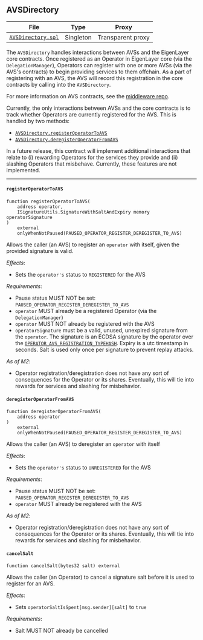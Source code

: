 [middleware-repo]: https://github.com/Layr-Labs/eigenlayer-middleware/

## AVSDirectory

| File | Type | Proxy |
| -------- | -------- | -------- |
| [`AVSDirectory.sol`](../../src/contracts/core/AVSDirectory.sol) | Singleton | Transparent proxy |

The `AVSDirectory` handles interactions between AVSs and the EigenLayer core contracts. Once registered as an Operator in EigenLayer core (via the `DelegationManager`), Operators can register with one or more AVSs (via the AVS's contracts) to begin providing services to them offchain. As a part of registering with an AVS, the AVS will record this registration in the core contracts by calling into the `AVSDirectory`.

For more information on AVS contracts, see the [middleware repo][middleware-repo].

Currently, the only interactions between AVSs and the core contracts is to track whether Operators are currently registered for the AVS. This is handled by two methods:
* [`AVSDirectory.registerOperatorToAVS`](#registeroperatortoavs)
* [`AVSDirectory.deregisterOperatorFromAVS`](#deregisteroperatorfromavs)

In a future release, this contract will implement additional interactions that relate to (i) rewarding Operators for the services they provide and (ii) slashing Operators that misbehave. Currently, these features are not implemented.

---

#### `registerOperatorToAVS`

```solidity
function registerOperatorToAVS(
    address operator,
    ISignatureUtils.SignatureWithSaltAndExpiry memory operatorSignature
) 
    external 
    onlyWhenNotPaused(PAUSED_OPERATOR_REGISTER_DEREGISTER_TO_AVS)
```

Allows the caller (an AVS) to register an `operator` with itself, given the provided signature is valid.

*Effects*:
* Sets the `operator's` status to `REGISTERED` for the AVS

*Requirements*:
* Pause status MUST NOT be set: `PAUSED_OPERATOR_REGISTER_DEREGISTER_TO_AVS`
* `operator` MUST already be a registered Operator (via the `DelegationManager`)
* `operator` MUST NOT already be registered with the AVS
* `operatorSignature` must be a valid, unused, unexpired signature from the `operator`. The signature is an ECDSA signature by the operator over the [`OPERATOR_AVS_REGISTRATION_TYPEHASH`](../../src/contracts/core/DelegationManagerStorage.sol). Expiry is a utc timestamp in seconds. Salt is used only once per signature to prevent replay attacks.

*As of M2*:
* Operator registration/deregistration does not have any sort of consequences for the Operator or its shares. Eventually, this will tie into rewards for services and slashing for misbehavior.

#### `deregisterOperatorFromAVS`

```solidity
function deregisterOperatorFromAVS(
    address operator
) 
    external 
    onlyWhenNotPaused(PAUSED_OPERATOR_REGISTER_DEREGISTER_TO_AVS)
```

Allows the caller (an AVS) to deregister an `operator` with itself

*Effects*:
* Sets the `operator's` status to `UNREGISTERED` for the AVS

*Requirements*:
* Pause status MUST NOT be set: `PAUSED_OPERATOR_REGISTER_DEREGISTER_TO_AVS`
* `operator` MUST already be registered with the AVS

*As of M2*:
* Operator registration/deregistration does not have any sort of consequences for the Operator or its shares. Eventually, this will tie into rewards for services and slashing for misbehavior.

#### `cancelSalt`

```solidity
function cancelSalt(bytes32 salt) external
```

Allows the caller (an Operator) to cancel a signature salt before it is used to register for an AVS.

*Effects*:
* Sets `operatorSaltIsSpent[msg.sender][salt]` to `true`

*Requirements*:
* Salt MUST NOT already be cancelled